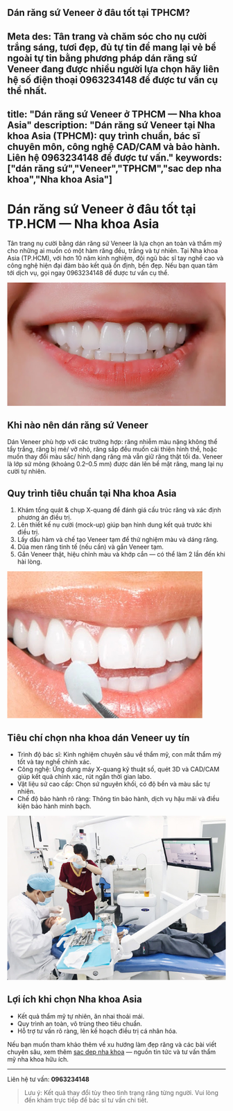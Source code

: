 ## Dán răng sứ Veneer ở đâu tốt tại TPHCM?
Meta des: Tân trang và chăm sóc cho nụ cười trắng sáng, tươi đẹp, đủ tự tin để mang lại vẻ bề ngoài tự tin bằng phương pháp dán răng sứ Veneer đang được nhiều người lựa chọn hãy liên hệ số điện thoại 0963234148 để được tư vấn cụ thể nhất.
---
title: "Dán răng sứ Veneer ở TPHCM — Nha khoa Asia"
description: "Dán răng sứ Veneer tại Nha khoa Asia (TPHCM): quy trình chuẩn, bác sĩ chuyên môn, công nghệ CAD/CAM và bảo hành. Liên hệ 0963234148 để được tư vấn."
keywords: ["dán răng sứ","Veneer","TPHCM","sac dep nha khoa","Nha khoa Asia"]
---

# Dán răng sứ Veneer ở đâu tốt tại TP.HCM — Nha khoa Asia

Tân trang nụ cười bằng dán răng sứ Veneer là lựa chọn an toàn và thẩm mỹ cho những ai muốn có một hàm răng đều, trắng và tự nhiên. Tại Nha khoa Asia (TP.HCM), với hơn 10 năm kinh nghiệm, đội ngũ bác sĩ tay nghề cao và công nghệ hiện đại đảm bảo kết quả ổn định, bền đẹp. Nếu bạn quan tâm tới dịch vụ, gọi ngay 0963234148 để được tư vấn cụ thể.

![Quy trình dán sứ Veneer tại Nha khoa Asia](image.png "Veneer tại Nha khoa Asia")

## Khi nào nên dán răng sứ Veneer

Dán Veneer phù hợp với các trường hợp: răng nhiễm màu nặng không thể tẩy trắng, răng bị mẻ/ vỡ nhỏ, răng sắp đều muốn cải thiện hình thể, hoặc muốn thay đổi màu sắc/ hình dạng răng mà vẫn giữ răng thật tối đa. Veneer là lớp sứ mỏng (khoảng 0.2–0.5 mm) được dán lên bề mặt răng, mang lại nụ cười tự nhiên.

## Quy trình tiêu chuẩn tại Nha khoa Asia

1. Khám tổng quát & chụp X-quang để đánh giá cấu trúc răng và xác định phương án điều trị.
2. Lên thiết kế nụ cười (mock-up) giúp bạn hình dung kết quả trước khi điều trị.
3. Lấy dấu hàm và chế tạo Veneer tạm để thử nghiệm màu và dáng răng.
4. Dũa men răng tinh tế (nếu cần) và gắn Veneer tạm.
5. Gắn Veneer thật, hiệu chỉnh màu và khớp cắn — có thể làm 2 lần đến khi hài lòng.

![Thiết bị CAD/CAM tại phòng nha](image-1.png "Máy quét và CAD/CAM tại Nha khoa Asia")

## Tiêu chí chọn nha khoa dán Veneer uy tín

- Trình độ bác sĩ: Kinh nghiệm chuyên sâu về thẩm mỹ, con mắt thẩm mỹ tốt và tay nghề chính xác.
- Công nghệ: Ứng dụng máy X-quang kỹ thuật số, quét 3D và CAD/CAM giúp kết quả chính xác, rút ngắn thời gian labo.
- Vật liệu sứ cao cấp: Chọn sứ nguyên khối, có độ bền và màu sắc tự nhiên.
- Chế độ bảo hành rõ ràng: Thông tin bảo hành, dịch vụ hậu mãi và điều kiện bảo hành minh bạch.

![Ảnh trước-sau dán Veneer](image-2.png "Kết quả trước và sau dán Veneer")

## Lợi ích khi chọn Nha khoa Asia

- Kết quả thẩm mỹ tự nhiên, ăn nhai thoải mái.
- Quy trình an toàn, vô trùng theo tiêu chuẩn.
- Hỗ trợ tư vấn rõ ràng, lên kế hoạch điều trị cá nhân hóa.

Nếu bạn muốn tham khảo thêm về xu hướng làm đẹp răng và các bài viết chuyên sâu, xem thêm [sac dep nha khoa](https://sacdepvn.com) — nguồn tin tức và tư vấn thẩm mỹ nha khoa hữu ích.

---

Liên hệ tư vấn: **0963234148**

> Lưu ý: Kết quả thay đổi tùy theo tình trạng răng từng người. Vui lòng đến khám trực tiếp để bác sĩ tư vấn chi tiết.


